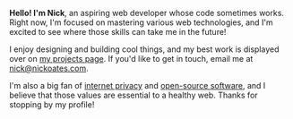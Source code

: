 **Hello! I'm Nick**, an aspiring web developer whose code sometimes works. Right now, I'm focused on mastering various web technologies, and I'm excited to see where those skills can take me in the future!

I enjoy designing and building cool things, and my best work is displayed over on [my projects page](https://nickoates.com/projects). If you'd like to get in touch, email me at [nick@nickoates.com](mailto:nick@nickoates.com).

I'm also a big fan of [internet privacy](https://en.wikipedia.org/wiki/Internet_privacy) and [open-source software](https://en.wikipedia.org/wiki/Free_and_open-source_software), and I believe that those values are essential to a healthy web. Thanks for stopping by my profile!
